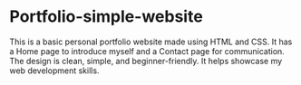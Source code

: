 # Portfolio-simple-website
This is a basic personal portfolio website made using HTML and CSS. It has a Home page to introduce myself and a Contact page for communication. The design is clean, simple, and beginner-friendly. It helps showcase my web development skills.
